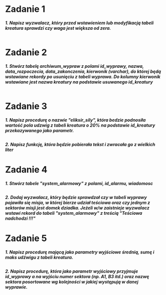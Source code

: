 # Zadanie 1
***1. Napisz wyzwalacz, który przed wstawieniem lub modyfikacją tabeli kreatura sprawdzi czy waga jest większa od zera.***
```sql

````

# Zadanie 2
***1. Stwórz tabelę archiwum_wypraw z polami id_wyprawy, nazwa, data_rozpoczecia, data_zakonczenia, kierwonik (varchar), do której będą wstawiane rekordy po usunięciu z tabeli wyprawa. Do kolumny kierwonik wstawiane jest nazwa kreatury na podstawie usuwanego id_kreatury***
```sql
```

# Zadanie 3
***1. Napisz procedurę o nazwie "eliksir_sily", która bedzie podnosiła wartość pola udzwig z tabeli kreatura o 20% na podstawie id_kreatury przekazywanego jako parametr.***
```sql
```
***2. Napisz funkcję, która będzie pobierała tekst i zwracała go z wielkich liter***

# Zadanie 4
***1. Stwórz tabele "system_alarmowy" z polami, id_alarmu, wiadomosc***
```sql
```
***2. Dodaj wyzwalacz, który będzie sprawdzał czy w tabeli wyprawy pojawiła się misja, w której bierze udział teściowa oraz czy jednym z sektorów misji jest domek dziadka. Jeżeli w/w zaistnieje wyzwalacz wstawi rekord do tabeli "system_alarmowy" z treścią "Teściowa nadchodzi !!!"***

# Zadanie 5
***1. Napisz procedurę mającą jako parametry wyjściowe średnią, sumę i maks udźwigu z tabeli kreatura.***
```sql
```
***2. Napisz procedurę, która jako parametr wyjściowy przyjmuje id_wyprawy a na wyjściu numer sektora (np. A1, B3 itd.) oraz nazwę sektora posortowane wg kolejności w jakiej występują w danej wyprawie.***
```sql
````
